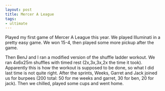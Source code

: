 ```yaml
---
layout: post
title: Mercer A League
tags:
- ultimate
---
```


Played my first game of Mercer A League this year. We played Illuminati in a pretty easy game. We won 15-4, then played some more pickup after the game.

Then BenJ and I ran a modified version of the shuffle ladder workout. We ran 4x6x25m shuffles with timed rest (2x,3x,3x,2x the time it took). Apparently this is how the workout is supposed to be done, so what I did last time is not quite right. After the sprints, Weeks, Garret and Jack joined us for burpees (200 total: 50 for me weeks and garret, 30 for ben, 20 for jack). Then we chilled, played some cups and went home.
